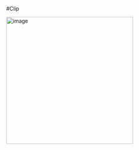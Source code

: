 #Clip

<img width="340" alt="image" src="https://user-images.githubusercontent.com/65156388/114149623-13998f00-9956-11eb-937a-bfe558f6fbd2.PNG">
